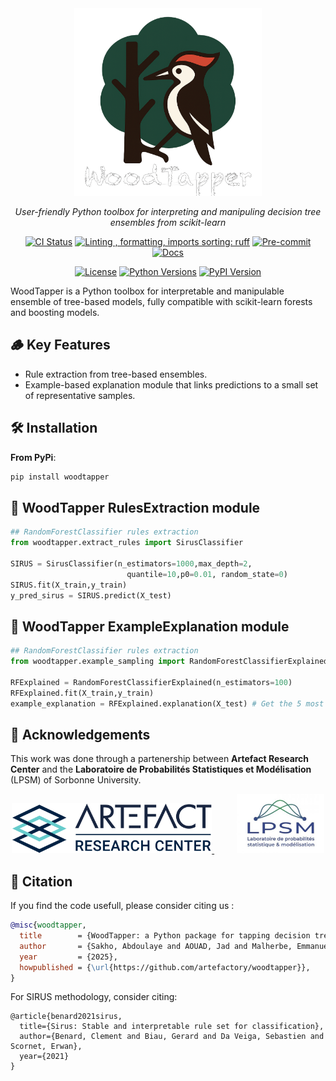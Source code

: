 <div align="center">


<picture>
<source media="(prefers-color-scheme: light)" srcset="https://raw.githubusercontent.com/artefactory/woodtapper/main/data/logos/logo_woodpecker_compressed.png">
<source media="(prefers-color-scheme: dark)" srcset="https://raw.githubusercontent.com/artefactory/woodtapper/main/data/logos/logo_woodpecker_compressed_light.png" >
<img src="https://raw.githubusercontent.com/artefactory/woodtapper/main/data/logos/logo_woodpecker_compressed_light.png" width="300">

</picture>

*User-friendly Python toolbox for interpreting and manipuling decision tree ensembles from scikit-learn*

[![CI Status](https://github.com/artefactory/woodtapper/actions/workflows/ci.yaml/badge.svg)](https://github.com/artefactory/woodtapper/actions/workflows/ci.yaml?query=branch%3Amain)
[![Linting , formatting, imports sorting: ruff](https://img.shields.io/endpoint?url=https://raw.githubusercontent.com/charliermarsh/ruff/main/assets/badge/v2.json)](https://github.com/astral-sh/ruff)
[![Pre-commit](https://img.shields.io/badge/pre--commit-enabled-informational?logo=pre-commit&logoColor=white)](https://github.com/artefactory/choice-learn/blob/main/.pre-commit-config.yaml)
[![Docs](https://img.shields.io/badge/docs-online-blue)](#-documentation)

[![License](https://img.shields.io/github/license/artefactory/woodtapper)](LICENSE)
[![Python Versions](https://img.shields.io/pypi/pyversions/woodtapper?label=python)](https://pypi.org/project/woodtapper/)
[![PyPI Version](https://img.shields.io/pypi/v/woodtapper.svg)](https://pypi.org/project/woodtapper/)


</div>

WoodTapper is a Python toolbox for interpretable and manipulable ensemble of tree-based models, fully compatible with scikit-learn forests and boosting models. 

## 🪵 Key Features
- Rule extraction from tree-based ensembles.
- Example-based explanation module that links predictions to a small set of representative samples.


## 🛠 Installation

**From PyPi**:
```bash
pip install woodtapper
```

## 🌿 WoodTapper RulesExtraction module
```python
## RandomForestClassifier rules extraction
from woodtapper.extract_rules import SirusClassifier

SIRUS = SirusClassifier(n_estimators=1000,max_depth=2,
                          quantile=10,p0=0.01, random_state=0)
SIRUS.fit(X_train,y_train)
y_pred_sirus = SIRUS.predict(X_test)
```

## 🌱 WoodTapper ExampleExplanation module
```python
## RandomForestClassifier rules extraction
from woodtapper.example_sampling import RandomForestClassifierExplained

RFExplained = RandomForestClassifierExplained(n_estimators=100)
RFExplained.fit(X_train,y_train)
example_explanation = RFExplained.explanation(X_test) # Get the 5 most similar samples for each test sample
```

## 🙏 Acknowledgements

This work was done through a partenership between **Artefact Research Center** and the **Laboratoire de Probabilités Statistiques et Modélisation** (LPSM) of Sorbonne University.

<p align="center">
  <a href="https://www.artefact.com/data-consulting-transformation/artefact-research-center/">
    <img src="https://raw.githubusercontent.com/artefactory/woodtapper/main/data/logos/logo_arc.png" height="80" />
  </a>
  &emsp;
  &emsp;
  <a href="https://www.lpsm.paris/">
    <img src="https://raw.githubusercontent.com/artefactory/woodtapper/main/data/logos//logo_LPSM.jpg" height="95" />
  </a>
</p>


## 📜 Citation

If you find the code usefull, please consider citing us :

```bibtex
@misc{woodtapper,
  title        = {WoodTapper: a Python package for tapping decision tree ensembles},
  author       = {Sakho, Abdoulaye and AOUAD, Jad and Malherbe, Emmanuel and Scornet, Erwan},
  year         = {2025},
  howpublished = {\url{https://github.com/artefactory/woodtapper}},
}
```
For SIRUS methodology, consider citing:
```
@article{benard2021sirus,
  title={Sirus: Stable and interpretable rule set for classification},
  author={Benard, Clement and Biau, Gerard and Da Veiga, Sebastien and Scornet, Erwan},
  year={2021}
}
```
